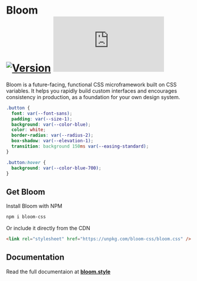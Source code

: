# Bloom <br/> [![Version](https://img.shields.io/npm/v/bloom-css.svg?style=flat)](https://www.npmjs.com/package/bloom-css) ![Size](https://img.badgesize.io/https://unpkg.com/bloom-css/bloom.css?compression=gzip&label=size)

Bloom is a future-facing, functional CSS microframework built on CSS variables. It helps you rapidly build custom interfaces and encourages consistency in production, as a foundation for your own design system.

```css
.button {
  font: var(--font-sans);
  padding: var(--size-1);
  background: var(--color-blue);
  color: white;
  border-radius: var(--radius-2);
  box-shadow: var(--elevation-1);
  transition: background 150ms var(--easing-standard);
}

.button:hover {
  background: var(--color-blue-700);
}
```

## Get Bloom

Install Bloom with NPM

```sh
npm i bloom-css
```

Or include it directly from the CDN

```html
<link rel="stylesheet" href="https://unpkg.com/bloom-css/bloom.css" />
```

## Documentation

Read the full documentaion at **[bloom.style](https://bloom.style)**
